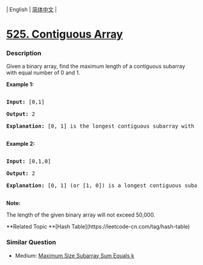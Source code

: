 | English | [简体中文](README.md) |

# [525. Contiguous Array](https://leetcode-cn.com/problems/contiguous-array)
 ### Description
<p>Given a binary array, find the maximum length of a contiguous subarray with equal number of 0 and 1. </p>


<p><b>Example 1:</b><br />
<pre>
<b>Input:</b> [0,1]
<b>Output:</b> 2
<b>Explanation:</b> [0, 1] is the longest contiguous subarray with equal number of 0 and 1.
</pre>
</p>

<p><b>Example 2:</b><br />
<pre>
<b>Input:</b> [0,1,0]
<b>Output:</b> 2
<b>Explanation:</b> [0, 1] (or [1, 0]) is a longest contiguous subarray with equal number of 0 and 1.
</pre>
</p>

<p><b>Note:</b>
The length of the given binary array will not exceed 50,000.
</p>
**Related Topic	**[Hash Table](https://leetcode-cn.com/tag/hash-table) 

### Similar Question
 - Medium:	[Maximum Size Subarray Sum Equals k](https://leetcode-cn.com/problems/maximum-size-subarray-sum-equals-k) 
